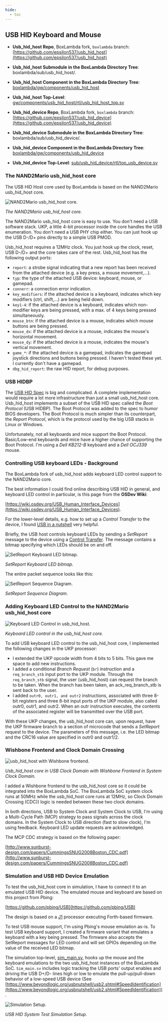 ```yaml
---
hide:
  - toc
---
```


## USB HID Keyboard and Mouse

- **Usb_hid_host Repo**, BoxLambda fork, `boxlambda` branch:
    [https://github.com/epsilon537/usb_hid_host](https://github.com/epsilon537/usb_hid_host)

- **Usb_hid_host Submodule in the BoxLambda Directory Tree**:
    boxlambda/sub/usb_hid_host/.

- **Usb_hid_host Component in the BoxLambda Directory Tree**:
    [boxlambda/gw/components/usb_hid_host](https://github.com/epsilon537/boxlambda/tree/master/gw/components/usb_hid_host)

- **Usb_hid_host Top-Level**:
    [gw/components/usb_hid_host/rtl/usb_hid_host_top.sv](https://github.com/epsilon537/boxlambda/blob/master/gw/components/usb_hid_host/rtl/usb_hid_host_top.sv)

- **Usb_hid_device Repo**, BoxLambda fork, `boxlambda` branch:
    [https://github.com/epsilon537/usb_hid_device](https://github.com/epsilon537/usb_hid_device)

- **Usb_hid_device Submodule in the BoxLambda Directory Tree**:
    boxlambda/sub/usb_hid_device/.

- **Usb_hid_device Component in the BoxLambda Directory Tree**:
    [boxlambda/gw/components/usb_hid_device](https://github.com/epsilon537/boxlambda/tree/master/gw/components/usb_hid_device)

- **Usb_hid_device Top-Level**:
    [sub/usb_hid_device/rtl/top_usb_device.sv](https://github.com/epsilon537/usb_hid_device/blob/boxlambda/rtl/top_usb_device.sv)

### The NAND2Mario usb_hid_host core

The USB HID Host core used by BoxLambda is based on the NAND2Mario usb_hid_host core.

![NAND2Mario usb_hid_host core.](assets/usb_hid_host_orig.png)

*The NAND2Mario usb_hid_host core.*

The NAND2Mario usb_hid_host core is easy to use. You don't need a USB software stack. UKP, a little 4-bit processor inside the core handles the USB enumeration. You don't need a USB PHY chip either. You can just hook up the USB D-/D+ pins directly to a simple USB PMOD.

Usb_hid_host requires a 12MHz clock. You just hook up the clock, reset, USB D-/D+ and the core takes care of the rest. Usb_hid_host has the following output ports:

- `report`: a strobe signal indicating that a new report has been received from the attached device (e.g. a key press, a mouse movement,...).
- `typ`: the type of the attached USB device: keyboard, mouse, or gamepad.
- `connerr`: a connection error indication.
- `key_modifiers`: if the attached device is a keyboard, indicates which key modifiers (ctrl, shift,...) are being held down.
- `key1-4`: if the attached device is a keyboard, indicates which non-modifier keys are being pressed, with a max. of 4 keys being pressed simultaneously.
- `mouse_btn`: if the attached device is a mouse, indicates which mouse buttons are being pressed.
- `mouse_dx`: if the attached device is a mouse, indicates the mouse's horizontal movement.
- `mouse_dy`: if the attached device is a mouse, indicates the mouse's vertical movement.
- `game_*`: if the attached device is a gamepad, indicates the gamepad joystick directions and buttons being pressed. I haven't tested these yet. I currently don't have a gamepad.
- `dbg_hid_report`: the raw HID report, for debug purposes.

### USB HIDBP

The [USB HID Spec](https://www.usb.org/sites/default/files/hid1_11.pdf) is big and complicated. A complete implementation would require a lot more infrastructure than just a small usb_hid_host core. Usb_hid_host implements a subset of the USB HID spec called the *Boot Protocol* (USB HIDBP). The Boot Protocol was added to the spec to humor BIOS developers. The Boot Protocol is much simpler than its counterpart, the *Report Protocol*, which is the protocol used by the big USB stacks in Linux or Windows.

Unfortunately, not all keyboards and mice support the Boot Protocol. Basic/Low-end keyboards and mice have a higher chance of supporting the Boot Protocol. I'm using a *Dell KB212-B* keyboard and a *Dell OCJ339* mouse.

### Controlling USB keyboard LEDs - Background

The BoxLambda fork of usb_hid_host adds keyboard LED control support to the NAND2Mario core.

The best information I could find online describing USB HID in general, and keyboard LED control in particular, is this page from the **OSDev Wiki**:

[https://wiki.osdev.org/USB_Human_Interface_Devices](https://wiki.osdev.org/USB_Human_Interface_Devices).

For the lower-level details, e.g. how to set up a *Control Transfer* to the device, I found [USB in a nutshell](https://www.beyondlogic.org/usbnutshell/usb1.shtml) very helpful.

Briefly, the USB host controls keyboard LEDs by sending a *SetReport* message to the device using a [Control Transfer](https://www.beyondlogic.org/usbnutshell/usb4.shtml#Control). The message contains a bitmap specifying which LEDs should be on and off.

![SetReport Keyboard LED bitmap.](assets/keyboard_led_bitmap.jpg)

*SetReport Keyboard LED bitmap.*

The entire packet sequence looks like this:

![SetReport Sequence Diagram.](assets/SetReportSeqDiagram.png)

*SetReport Sequence Diagram.*

### Adding Keyboard LED Control to the NAND2Mario usb_hid_host core

![Keyboard LED Control in usb_hid_host.](assets/keyboard_led_ctrl_in_usb_hid_host.png)

*Keyboard LED control in the usb_hid_host core.*

To add USB keyboard LED control to the usb_hid_host core, I implemented the following changes in the UKP processor:

- I extended the UKP opcode width from 4 bits to 5 bits. This gave me space to add new instructions.
- I added a conditional *Branch Request* (`br`) instruction and a `req_branch_stb` input port to the UKP module. Through the `req_branch_stb` signal, the user (usb_hid_host) can request the branch to be taken. When the branch has been taken, an ack_req_branch_stb is sent back to the user.
- I added `outr0, outr1, and outr2` instructions, associated with three 8-bit registers and three 8-bit input ports of the UKP module, also called outr0, outr1, and outr2. When an outr<x> instruction executes, the contents of the associated register will be transmitted over the USB port.

With these UKP changes, the usb_hid_host core can, upon request, have the UKP firmware branch to a section of microcode that sends a *SetReport* request to the device. The parameters of this message, i.e. the LED bitmap and the CRC16 value are specified in outr0 and outr1/2.

### Wishbone Frontend and Clock Domain Crossing

![usb_hid_host with Wishbone frontend.](assets/usb_hid_host_new.png)

*Usb_hid_host core in USB Clock Domain with Wishbone Frontend in System Clock Domain.*

I added a Wishbone frontend to the usb_hid_host core so it could be integrated into the BoxLambda SoC. The BoxLambda SoC system clock runs at 50MHz while the usb_hid_host core runs at 12MHz, so Clock Domain Crossing (CDC)) logic is needed between these two clock domains.

In both directions, USB to System Clock and System Clock to USB, I'm using a Multi-Cycle Path (MCP) strategy to pass signals across the clock domains. In the System Clock to USB direction (fast to slow clock), I'm using feedback. Keyboard LED update requests are acknowledged.

The MCP CDC strategy is based on the following paper:

[http://www.sunburst-design.com/papers/CummingsSNUG2008Boston_CDC.pdf](http://www.sunburst-design.com/papers/CummingsSNUG2008Boston_CDC.pdf)

### Simulation and USB HID Device Emulation

To test the usb_hid_host core in simulation, I have to connect it to an emulated USB HID device. The emulated mouse and keyboard are based on this project from Pbing:

[https://github.com/pbing/USB](https://github.com/pbing/USB)

The design is based on a [J1](https://github.com/pbing/J1_WB) processor executing Forth-based firmware.

To test USB mouse support, I'm using Pbing's mouse emulation as-is. To test USB keyboard support, I created a firmware variant that emulates a keyboard with a key being pressed. The firmware also accepts the SetReport messages for LED control and will set GPIOs depending on the value of the received LED bitmap.

The simulation top-level, [sim_main.sv](https://github.com/epsilon537/boxlambda/blob/master/gw/projects/usb_hid_sys_test/sim/sim_main.sv), hooks up the mouse and the keyboard emulations to the two usb_hid_host instances of the BoxLambda SoC. `Sim_main.sv` includes logic tracking the USB ports' output enables and driving the USB D+/D- lines high or low to emulate the pull-up/pull-down behavior of a low-speed USB device (See [https://www.beyondlogic.org/usbnutshell/usb2.shtml#SpeedIdentification](https://www.beyondlogic.org/usbnutshell/usb2.shtml#SpeedIdentification)).

![Simulation Setup.](assets/usb_hid_host_and_device.png)

*USB HID System Test Simulation Setup.*



